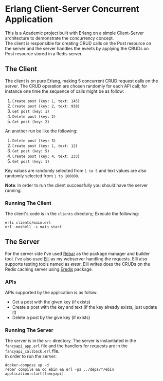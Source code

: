 # Erlang Client-Server Concurrent Application

This is a Academic project built with Erlang on a simple Client-Server architecture to demonstrate the concurrency concept.    
The client is responsible for creating CRUD calls on the Post resource on the server and the server handles the events by applying the CRUDs on Post resource stored in a Redis server.

## The Client
The client is on pure Erlang, making 5 concurrent CRUD request calls on the server. The CRUD operation are chosen randomly for each API call; for instance one time the sequence of calls might be as follow:
1. `Create post (key: 1, text: 145)`
2. `Create post (key: 2, text: 938)`
3. `Get post (key: 1)`
4. `Delete post (key: 2)`
5. `Get post (key: 2)`

An another run be like the following:    
1. `Delete post (key: 3)`
2. `Create post (key: 1, text: 12)`
3. `Get post (key: 5)`
4. `Create post (key: 4, text: 233)`
4. `Get post (key: 1)`

Key values are randomly selected from `1 to 5` and text values are also randomly selected from `1 to 100000`.    

**Note**: In order to run the client successfully you should have the server running.

### Running The Client
The client's code is in the `clients` directory; Execute the following:    
```
erlc clients/main.erl    
erl -noshell -s main start
```
## The Server

For the server side i've used <a href="https://github.com/erlang/rebar3">Rebar</a> as the package manager and builder tool. i've also used <a href="https://github.com/elli-lib/elli">Elli</a> as my webserver handling the requests. Elli also supports testing tools named as *etest*. Elli writes does the CRUDs on the Redis caching server using <a href="https://github.com/wooga/eredis">Eredis</a> package.    

### APIs
APIs supported by the application is as follow:
- Get a post with the given key (if exists)
- Create a post with the key and text (if the key already exists, just update it)
- Delete a post by the give key (if exists)
### Running The Server

The server is in the `src` directory. The server is instantiated in the `fancyapi_app.erl` file and the handlers for requests are in the `fancyapi_callback.erl` file.    
In order to run the server:    
```
docker-compose up -d    
rebar compile && cd ebin && erl -pa ../deps/*/ebin    
application:start(fancyapi).    
```

